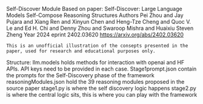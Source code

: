 Self-Discover Module
    Based on paper:
        Self-Discover: Large Language Models Self-Compose Reasoning Structures 
        Authors Pei Zhou and Jay Pujara and Xiang Ren and Xinyun Chen and Heng-Tze Cheng and Quoc V. Le and Ed H. Chi and Denny Zhou and Swaroop Mishra and Huaixiu Steven Zheng
        Year 2024
        eprint 2402.03620
        https://arxiv.org/abs/2402.03620

    This is an unofficial illustration of the consepts presented in the paper, used for research and educational purposes only.

Structure:
    llm.models holds methods for interaction with openai and HF APIs. API keys need to be provided in each case.
    Stage1prompt.json contain the prompts for the Self-Discovery phase of the framework
    reasoningModules.json hold the 39 reasoning modules proposed in the source paper
    stage1.py is where the self discovery logic happens
    stage2.py is where the central logic sits, this is where you can play with the framework